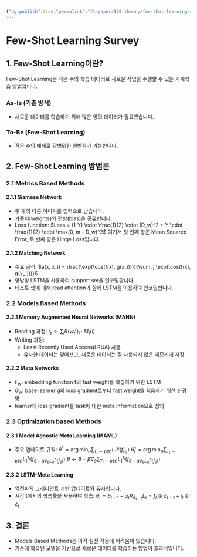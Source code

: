 ```yaml
---
{"dg-publish":true,"permalink":"/1-paper/130-theory/few-shot-learning-survey/","title":" Few-Shot Learning Survey","tags":["summary","paper"]}
---
```


# Few-Shot Learning Survey

## 1. Few-Shot Learning이란?

Few-Shot Learning은 적은 수의 학습 데이터로 새로운 작업을 수행할 수 있는 기계학습 방법입니다.

### As-Is (기존 방식)
- 새로운 데이터를 학습하기 위해 많은 양의 데이터가 필요했습니다.

### To-Be (Few-Shot Learning)
- 적은 수의 예제로 광범위한 일반화가 가능합니다.

## 2. Few-Shot Learning 방법론

### 2.1 Metrics Based Methods

#### 2.1.1 Siamese Network
- 두 개의 다른 이미지를 입력으로 받습니다.
- 가중치(weights)와 편향(bias)을 공유합니다.
- Loss function:
  $Loss = (1-Y) \cdot \frac{1}{2} \cdot (D_w)^2 + Y \cdot \frac{1}{2} \cdot \max(0, m - D_w)^2$
  여기서 첫 번째 항은 Mean Squared Error, 두 번째 항은 Hinge Loss입니다.

#### 2.1.2 Matching Network
- 주요 공식:
  $a(x, x_i) = \frac{\exp(\cos(f(x), g(x_i)))}{\sum_j \exp(\cos(f(x), g(x_j)))}$
- 양방향 LSTM을 사용하여 support set을 인코딩합니다.
- 테스트 셋에 대해 read attention과 함께 LSTM을 이용하여 인코딩합니다.

### 2.2 Models Based Methods

#### 2.2.1 Memory Augmented Neural Networks (MANN)
- Reading 과정:
  $r_t \leftarrow \sum_i R(w_t^r)_i \cdot M_t(i)$
- Writing 과정:
  - Least Recently Used Access(LRUA) 사용
  - 유사한 데이터는 덮어쓰고, 새로운 데이터는 잘 사용되지 않은 메모리에 저장

#### 2.2.2 Meta Networks
- $F_w$: embedding function f의 fast weight를 학습하기 위한 LSTM
- $G_w$: base learner g의 loss gradient로부터 fast weight를 학습하기 위한 신경망
- learner의 loss gradient를 task에 대한 meta information으로 정의

### 2.3 Optimization based Methods

#### 2.3.1 Model Agnostic Meta Learning (MAML)
- 주요 업데이트 규칙:
  $\theta^* = \arg\min_\theta \sum_{T_i\sim p(\tau)} L^{\tau_i}_1(f_{\theta_i'})$
  $\theta_i' = \arg\min_\theta \sum_{T_i\sim p(\tau)} L^{\tau_i}_1(f_{\theta-\alpha\nabla_\theta L^{\tau_i}_0(f_\theta)})$
  $\theta \leftarrow \theta - \beta\nabla_\theta \sum_{T_i\sim p(\tau)} L^{\tau_i}_1(f_{\theta-\alpha\nabla_\theta L^{\tau_i}_0(f_\theta)})$

#### 2.3.2 LSTM-Meta Learning
- 역전파의 그래디언트 기반 업데이트와 유사합니다.
- 시간 t에서의 학습률을 사용하여 학습:
  $\theta_t = \theta_{t-1} - \alpha_t \nabla_{\theta_{t-1}} L_t = f_t \odot \tilde{c}_{t-1} + i_t \odot \tilde{c}_t$

## 3. 결론

- Models Based Methods는 아직 실전 적용에 어려움이 있습니다.
- 기존에 학습된 모델을 기반으로 새로운 데이터를 학습하는 방법이 효과적입니다.